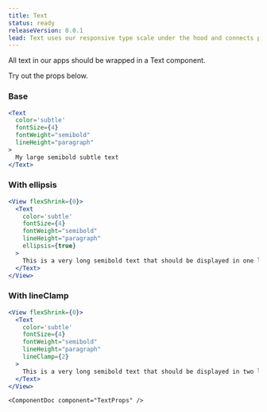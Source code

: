 ```yaml
---
title: Text
status: ready
releaseVersion: 0.0.1
lead: Text uses our responsive type scale under the hood and connects props with all our type foundations.
---
```


All text in our apps should be wrapped in a Text component.

Try out the props below.


### Base
```.jsx
<Text
  color='subtle'
  fontSize={4}
  fontWeight="semibold"
  lineHeight="paragraph"
>
  My large semibold subtle text
</Text>
```

### With ellipsis
```.jsx
<View flexShrink={0}>
  <Text
    color='subtle'
    fontSize={4}
    fontWeight="semibold"
    lineHeight="paragraph"
    ellipsis={true}
  >
    This is a very long semibold text that should be displayed in one line with an ellipsis at the end of line
  </Text>
</View>
```

### With lineClamp
```.jsx
<View flexShrink={0}>
  <Text
    color='subtle'
    fontSize={4}
    fontWeight="semibold"
    lineHeight="paragraph"
    lineClamp={2}
  >
    This is a very long semibold text that should be displayed in two lines with an ellipsis at the end of the second line. If there is no ellipsis then try to add more text in below supposed code
  </Text>
</View>
```

```!jsx
<ComponentDoc component="TextProps" />
```
